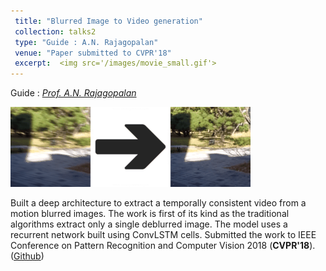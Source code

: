 ```yaml
---
 title: "Blurred Image to Video generation"
 collection: talks2
 type: "Guide : A.N. Rajagopalan"
 venue: "Paper submitted to CVPR'18"
 excerpt:  <img src='/images/movie_small.gif'> 
---
```


Guide : [*Prof. A.N. Rajagopalan*](http://www.ee.iitm.ac.in/ipcvlab/faculty)

<img src='/images/movie_small.gif'> 

Built a deep architecture to extract a temporally consistent video from a motion blurred images. The work is first of its kind as the traditional algorithms extract only a single deblurred image. The model uses a recurrent network built using ConvLSTM cells. Submitted the work to IEEE Conference on Pattern Recognition and Computer Vision 2018 (**CVPR'18**). ([Github](https://github.com/anshulbshah/Blurred-Image-to-Video))

